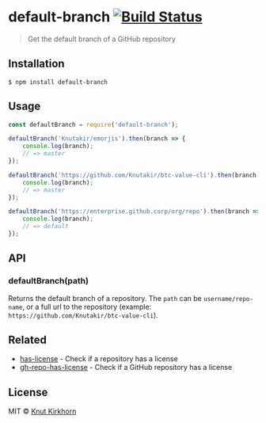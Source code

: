 # default-branch [![Build Status](https://travis-ci.org/Knutakir/default-branch.svg?branch=master)](https://travis-ci.org/Knutakir/default-branch)
> Get the default branch of a GitHub repository

## Installation
```
$ npm install default-branch
```

## Usage
```js
const defaultBranch = require('default-branch');

defaultBranch('Knutakir/emorjis').then(branch => {
    console.log(branch);
    // => master
});

defaultBranch('https://github.com/Knutakir/btc-value-cli').then(branch => {
    console.log(branch);
    // => master
});

defaultBranch('https://enterprise.github.corp/org/repo').then(branch => {
    console.log(branch);
    // => default
});
```

## API
### defaultBranch(path)
Returns the default branch of a repository. The `path` can be `username/repo-name`, or a full url to the repository (example: `https://github.com/Knutakir/btc-value-cli`).

## Related
- [has-license](https://github.com/Knutakir/has-license) - Check if a repository has a license
- [gh-repo-has-license](https://github.com/Knutakir/gh-repo-has-license) - Check if a GitHub repository has a license

## License
MIT © [Knut Kirkhorn](LICENSE)
